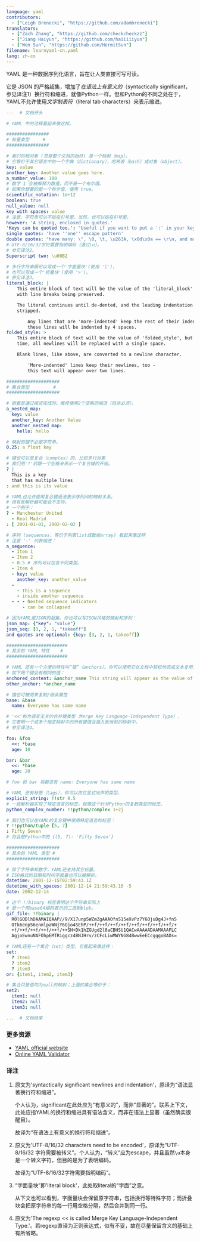 ```yaml
---
language: yaml
contributors:
  - ["Leigh Brenecki", "https://github.com/adambrenecki"]
translators:
  - ["Zach Zhang", "https://github.com/checkcheckzz"]
  - ["Jiang Haiyun", "https://github.com/haiiiiiyun"]
  - ["Wen Sun", "https://github.com/HermitSun"]
filename: learnyaml-cn.yaml
lang: zh-cn
---
```


YAML 是一种数据序列化语言，旨在让人类直接可写可读。

它是 JSON 的严格超集，增加了*在语法上有意义的*（syntactically significant，参见译注1）换行符和缩进，就像Python一样。但和Python的不同之处在于，YAML不允许使用*文字制表符*（literal tab characters）来表示缩进。


```yaml
---  # 文档开头

# YAML 中的注释看起来像这样。

################
# 标量类型     #
################

# 我们的根对象 (贯穿整个文档的始终) 是一个映射（map），
# 它等价于其它语言中的一个字典（dictionary），哈希表（hash）或对象（object）。
key: value
another_key: Another value goes here.
a_number_value: 100
# 数字 1 会被解释为数值，而不是一个布尔值。
# 如果你想要的是一个布尔值，使用 true。
scientific_notation: 1e+12
boolean: true
null_value: null
key with spaces: value
# 注意，字符串可以不括在引号里。当然，也可以括在引号里。
however: 'A string, enclosed in quotes.'
'Keys can be quoted too.': "Useful if you want to put a ':' in your key."
single quotes: 'have ''one'' escape pattern'
double quotes: "have many: \", \0, \t, \u263A, \x0d\x0a == \r\n, and more."
# UTF-8/16/32字符需要指明编码（通过\u）。
# 参见译注2。
Superscript two: \u00B2

# 多行字符串既可以写成一个'字面量块'(使用 '|')，
# 也可以写成一个'折叠块'(使用 '>')。
# 参见译注3。
literal_block: |
    This entire block of text will be the value of the 'literal_block' key,
    with line breaks being preserved.

    The literal continues until de-dented, and the leading indentation is
    stripped.

        Any lines that are 'more-indented' keep the rest of their indentation -
        these lines will be indented by 4 spaces.
folded_style: >
    This entire block of text will be the value of 'folded_style', but this
    time, all newlines will be replaced with a single space.

    Blank lines, like above, are converted to a newline character.

        'More-indented' lines keep their newlines, too -
        this text will appear over two lines.

####################
# 集合类型         #
####################

# 嵌套是通过缩进完成的。推荐使用2个空格的缩进（但非必须）。
a_nested_map:
  key: value
  another_key: Another Value
  another_nested_map:
    hello: hello

# 映射的键不必是字符串。
0.25: a float key

# 键也可以是复合（complex）的，比如多行对象
# 我们用'?'后跟一个空格来表示一个复合键的开始。
? |
  This is a key
  that has multiple lines
: and this is its value

# YAML也允许使用复合键语法表示序列间的映射关系。
# 但有些解析器可能会不支持。
# 一个例子：
? - Manchester United
  - Real Madrid
: [ 2001-01-01, 2002-02-02 ]

# 序列 (sequences，等价于列表list或数组array) 看起来像这样
# 注意 '-' 代表缩进：
a_sequence:
  - Item 1
  - Item 2
  - 0.5 # 序列可以包含不同类型。
  - Item 4
  - key: value
    another_key: another_value
  -
    - This is a sequence
    - inside another sequence
  - - - Nested sequence indicators
      - can be collapsed

# 因为YAML是JSON的超集，你也可以写JSON风格的映射和序列：
json_map: {"key": "value"}
json_seq: [3, 2, 1, "takeoff"]
and quotes are optional: {key: [3, 2, 1, takeoff]}

#######################
# 其余的 YAML 特性    #
#######################

# YAML 还有一个方便的特性叫“锚”（anchors）。你可以使用它在文档中轻松地完成文本复用。
# 如下两个键会有相同的值：
anchored_content: &anchor_name This string will appear as the value of two keys.
other_anchor: *anchor_name

# 锚也可被用来复制/继承属性
base: &base
  name: Everyone has same name

# '<<'称为语言无关的合并键类型（Merge Key Language-Independent Type）.
# 它表明一个或多个指定映射中的所有键值会插入到当前的映射中。
# 参见译注4。

foo: &foo
  <<: *base
  age: 10

bar: &bar
  <<: *base
  age: 20

# foo 和 bar 将都含有 name: Everyone has same name

# YAML 还有标签（tags），你可以用它显式地声明类型。
explicit_string: !!str 0.5
# 一些解析器实现了特定语言的标签，就像这个针对Python的复数类型的标签。
python_complex_number: !!python/complex 1+2j

# 我们也可以在YAML的复合键中使用特定语言的标签：
? !!python/tuple [5, 7]
: Fifty Seven
# 将会是Python中的 {(5, 7): 'Fifty Seven'}

####################
# 其余的 YAML 类型 #
####################

# 除了字符串和数字，YAML还支持其它标量。
# ISO格式的日期和时间字面量也可以被解析。
datetime: 2001-12-15T02:59:43.1Z
datetime_with_spaces: 2001-12-14 21:59:43.10 -5
date: 2002-12-14

# 这个 !!binary 标签表明这个字符串实际上
# 是一个用base64编码表示的二进制blob。
gif_file: !!binary |
  R0lGODlhDAAMAIQAAP//9/X17unp5WZmZgAAAOfn515eXvPz7Y6OjuDg4J+fn5
  OTk6enp56enmlpaWNjY6Ojo4SEhP/++f/++f/++f/++f/++f/++f/++f/++f/+
  +f/++f/++f/++f/++f/++SH+Dk1hZGUgd2l0aCBHSU1QACwAAAAADAAMAAAFLC
  AgjoEwnuNAFOhpEMTRiggcz4BNJHrv/zCFcLiwMWYNG84BwwEeECcgggoBADs=

# YAML还有一个集合（set）类型，它看起来像这样：
set:
  ? item1
  ? item2
  ? item3
or: {item1, item2, item3}

# 集合只是值均为null的映射；上面的集合等价于：
set2:
  item1: null
  item2: null
  item3: null

...  # 文档结束
```

### 更多资源

+ [YAML official website](http://yaml.org/)
+ [Online YAML Validator](http://codebeautify.org/yaml-validator)

### 译注

1. 原文为'syntactically significant newlines and indentation'，原译为“语法显著换行符和缩进”。

   个人认为，significant在此处应为“有意义的”，而非“显著的”。联系上下文，此处应指YAML的换行和缩进具有语法含义，而非在语法上显著（虽然确实很醒目）。

   故译为“在语法上有意义的换行符和缩进”。

2. 原文为'UTF-8/16/32 characters need to be encoded'，原译为“UTF-8/16/32 字符需要被转义”。个人认为，“转义”应为escape，并且虽然`\u`本身是一个转义字符，但目的是为了表明编码。

   故译为“UTF-8/16/32字符需要指明编码”。

3. “字面量块”即'literal block'，此处取literal的“字面”之意。

   从下文也可以看到，字面量块会保留原字符串，包括换行等特殊字符；而折叠块会把原字符串的每一行用空格分隔，然后合并到同一行。

4. 原文为'The regexp << is called Merge Key Language-Independent Type.'。若regexp直译为正则表达式，似有不妥，故在尽量保留含义的基础上有所省略。

